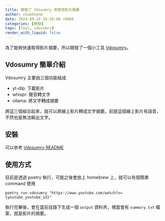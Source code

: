 ```yaml
---
title: 開發了 Vdosumry 來取得影片摘要
author: chuehnone
date: 2024-09-24 16:20:00 +0800
categories: [開發]
tags: [Tool, vdosumry]
render_with_liquid: false
---
```


為了能夠快速取得影片摘要，所以開發了一個小工具 [Vdosumry](https://github.com/chuehnone/vdosumry)。

## Vdosumry 簡單介紹

Vdosumry 主要由三個功能組成

- yt-dlp: 下載影片
- whispr: 聲音轉文字
- ollama: 將文字轉成摘要

將這三個組合起來，就可以將線上影片轉成文字摘要。前提這個線上影片有語音，不然也是無法輸出文字。

## 安裝

可以參考 [Vdosumry README](https://github.com/chuehnone/vdosumry/blob/master/README.md)

## 使用方式

目前是透過 poetry 執行，可能之後會放上 homebrew 上，就可以有個簡單 command 使用

````shell
poetry run vdosumry "https://www.youtube.com/watch?v={youtube_youtube_id}"
````

執行完畢後，會在當前目錄下生成一個 `output` 資料夾，裡面會有 `summary.txt` 檔案，就是影片的摘要。
